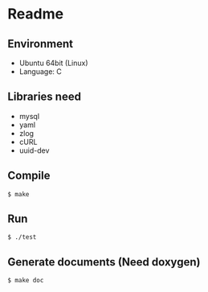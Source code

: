 # Readme

## Environment
- Ubuntu 64bit (Linux)
- Language: C

## Libraries need
- mysql
- yaml
- zlog
- cURL
- uuid-dev

## Compile
	$ make

## Run
    $ ./test

## Generate documents (Need doxygen)
	$ make doc